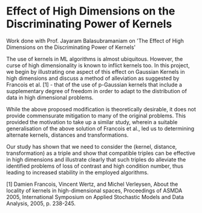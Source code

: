 # Effect of High Dimensions on the Discriminating Power of Kernels
Work done with Prof. Jayaram Balasubramaniam on 'The Effect of High Dimensions on the Discriminating Power of Kernels'

The use of kernels in ML algorithms is almost ubiquitous. However, the curse of high dimensionality is known to inflict kernels 
too. In this project, we begin by illustrating one aspect of this effect on Gaussian Kernels in high dimensions and discuss a
method of alleviation as suggested by Francois et al. [1] - that of  the use of p-Gaussian kernels that include a supplementary
degree of freedom in order to adapt to the distribution of data in high dimensional problems.
   
While the above proposed modification is theoretically desirable, it does not provide commensurate mitigation to many of the 
original problems. This provided the motivation to take up a similar study, wherein a suitable generalisation of the above 
solution of Francois et al., led us to determining alternate kernels, distances and transformations.
    
Our study has shown that we need to consider the (kernel, distance, transformation) as a triple and show that compatible 
triples can be effective in high dimensions and illustrate clearly that such triples do alleviate the identified problems of 
loss of contrast and high condition number, thus leading to increased stability in the employed algorithms. 

[1] Damien Francois, Vincent Wertz, and Michel Verleysen, About the locality of kernels in high-dimensional spaces, 
Proceedings of ASMDA 2005, International Symposium on Applied Stochastic Models and Data Analysis, 2005, p. 238-245.  
